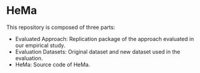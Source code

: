 # HeMa
This repository is composed of three parts:

- Evaluated Approach: Replication package of the approach evaluated in our empirical study.
- Evaluation Datasets: Original dataset and new dataset used in the evaluation.
- HeMa: Source code of HeMa.